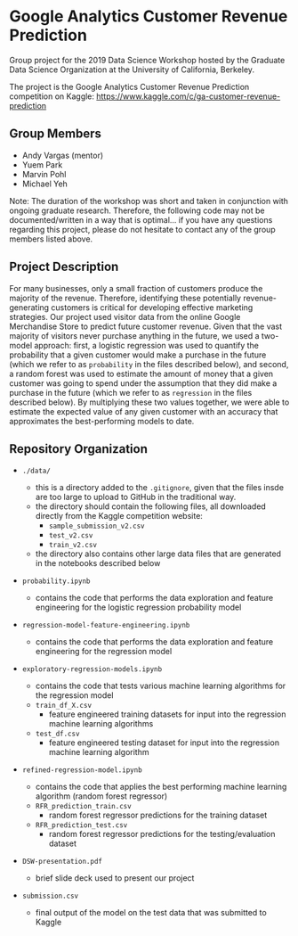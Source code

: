 # Google Analytics Customer Revenue Prediction

Group project for the 2019 Data Science Workshop hosted by the Graduate Data Science Organization at the University of California, Berkeley.

The project is the Google Analytics Customer Revenue Prediction competition on Kaggle: https://www.kaggle.com/c/ga-customer-revenue-prediction

## Group Members

* Andy Vargas (mentor)
* Yuem Park
* Marvin Pohl
* Michael Yeh

Note: The duration of the workshop was short and taken in conjunction with ongoing graduate research. Therefore, the following code may not be documented/written in a way that is optimal... if you have any questions regarding this project, please do not hesitate to contact any of the group members listed above.

## Project Description

For many businesses, only a small fraction of customers produce the majority of the revenue. Therefore, identifying these potentially revenue-generating customers is critical for developing effective marketing strategies. Our project used visitor data from the online Google Merchandise Store to predict future customer revenue. Given that the vast majority of visitors never purchase anything in the future, we used a two-model approach: first, a logistic regression was used to quantify the probability that a given customer would make a purchase in the future (which we refer to as `probability` in the files described below), and second, a random forest was used to estimate the amount of money that a given customer was going to spend under the assumption that they did make a purchase in the future (which we refer to as `regression` in the files described below). By multiplying these two values together, we were able to estimate the expected value of any given customer with an accuracy that approximates the best-performing models to date.

## Repository Organization

* `./data/`
    * this is a directory added to the `.gitignore`, given that the files insde are too large to upload to GitHub in the traditional way.
    * the directory should contain the following files, all downloaded directly from the Kaggle competition website:
        * `sample_submission_v2.csv`
        * `test_v2.csv`
        * `train_v2.csv`
    * the directory also contains other large data files that are generated in the notebooks described below

* `probability.ipynb`
    * contains the code that performs the data exploration and feature engineering for the logistic regression probability model

* `regression-model-feature-engineering.ipynb`
    * contains the code that performs the data exploration and feature engineering for the regression model

* `exploratory-regression-models.ipynb`
    * contains the code that tests various machine learning algorithms for the regression model
    * `train_df_X.csv`
        * feature engineered training datasets for input into the regression machine learning algorithms
    * `test_df.csv`
        * feature engineered testing dataset for input into the regression machine learning algorithm

* `refined-regression-model.ipynb`
    * contains the code that applies the best performing machine learning algorithm (random forest regressor)
    * `RFR_prediction_train.csv`
        * random forest regressor predictions for the training dataset
    * `RFR_prediction_test.csv`
        * random forest regressor predictions for the testing/evaluation dataset

* `DSW-presentation.pdf`
    * brief slide deck used to present our project
    
* `submission.csv`
    * final output of the model on the test data that was submitted to Kaggle
